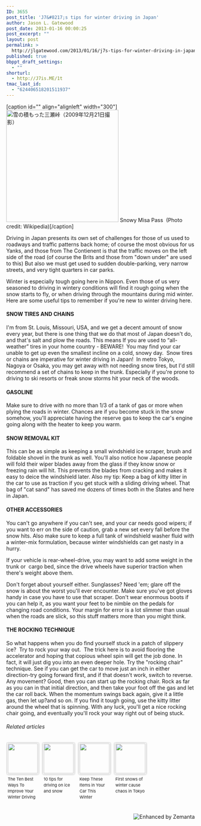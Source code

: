 ```yaml
---
ID: 3655
post_title: 'J7&#8217;s tips for winter driving in Japan'
author: Jason L. Gatewood
post_date: 2013-01-16 00:00:25
post_excerpt: ""
layout: post
permalink: >
  http://jlgatewood.com/2013/01/16/j7s-tips-for-winter-driving-in-japan/
published: true
bbppt_draft_settings:
  - ""
shorturl:
  - http://J7is.ME/1t
tmac_last_id:
  - "624406518201511937"
---
```

[caption id="" align="alignleft" width="300"]<a href="http://commons.wikipedia.org/wiki/File:Snow-covered_peak_of_Mitsuse_Touge.jpg" target="_blank"><img class="zemanta-img-inserted zemanta-img-configured" title="雪の積もった三瀬峠（2009年12月21日撮影）" src="http://jlgatewood.com.previewdns.com/wp-content/uploads/2013/01/300px-Snow-covered_peak_of_Mitsuse_Touge3.jpg" alt="雪の積もった三瀬峠（2009年12月21日撮影）" width="300" /></a> Snowy Misa Pass  (Photo credit: Wikipedia)[/caption]

Driving in Japan presents its own set of challenges for those of us used to roadways and traffic patterns back home; of course the most obvious for us Yanks, and those from The Contienent is that the traffic moves on the left side of the road (of course the Brits and those from "down under" are used to this) But also we must get used to sudden double-parking, very narrow streets, and very tight quarters in car parks.

Winter is especially tough going here in Nippon. Even those of us very seasoned to driving in wintery conditions will find it rough going when the snow starts to fly, or when driving through the mountains during mid winter. Here are some useful tips to remember if you're new to winter driving here.
<h4>SNOW TIRES AND CHAINS</h4>
I'm from St. Louis, Missouri, USA, and we get a decent amount of snow every year, but there is one thing that we do that most of Japan doesn't do, and that's salt and plow the roads. This means If you are used to “all-weather” tires in your home country - BEWARE!  You may find your car unable to get up even the smallest incline on a cold, snowy day.  Snow tires or chains are imperative for winter driving in Japan!  In metro Tokyo, Nagoya or Osaka, you may get away with not needing snow tires, but I'd still recommend a set of chains to keep in the trunk. Especially if you're prone to driving to ski resorts or freak snow storms hit your neck of the woods.
<h4>GASOLINE</h4>
Make sure to drive with no more than 1/3 of a tank of gas or more when plying the roads in winter. Chances are if you become stuck in the snow somehow, you'll appreciate having the reserve gas to keep the car's engine going along with the heater to keep you warm.
<h4>SNOW REMOVAL KIT</h4>
This can be as simple as keeping a small windshield ice scraper, brush and foldable shovel in the trunk as well. You'll also notice how Japanese people will fold their wiper blades away from the glass if they know snow or freezing rain will hit. This prevents the blades from cracking and makes it easy to deice the windshield later. Also my tip: Keep a bag of kitty litter in the car to use as traction if you get stuck with a sliding driving wheel. That bag of "cat sand" has saved me dozens of times both in the States and here in Japan.
<h4>OTHER ACCESSORIES</h4>
You can't go anywhere if you can't see, and your car needs good wipers; if you want to err on the side of caution, grab a new set every fall before the snow hits. Also make sure to keep a full tank of windshield washer fluid with a winter-mix formulation, because winter windshields can get nasty in a hurry.

If your vehicle is rear-wheel-drive, you may want to add some weight in the trunk or  cargo bed, since the drive wheels have superior traction when there's weight above them.

Don't forget about yourself either. Sunglasses? Need 'em; glare off the snow is about the worst you'll ever encounter. Make sure you've got gloves handy in case you have to use that scraper. Don't wear enormous boots if you can help it, as you want your feet to be nimble on the pedals for changing road conditions. Your margin for error is a lot slimmer than usual when the roads are slick, so this stuff matters more than you might think.
<h4>THE ROCKING TECHNIQUE</h4>
So what happens when you do find yourself stuck in a patch of slippery ice?  Try to rock your way out.  The trick here is to avoid flooring the accelerator and hoping that copious wheel spin will get the job done. In fact, it will just dig you into an even deeper hole. Try the "rocking chair" technique. See if you can get the car to move just an inch in either direction-try going forward first, and if that doesn't work, switch to reverse. Any movement? Good, then you can start up the rocking chair. Rock as far as you can in that initial direction, and then take your foot off the gas and let the car roll back. When the momentum swings back again, give it a little gas, then let up?and so on. If you find it tough going, use the kitty litter around the wheel that is spinning. With any luck, you'll get a nice rocking chair going, and eventually you'll rock your way right out of being stuck.
<h6 class="zemanta-related-title" style="font-size: 1em;">Related articles</h6>
<ul class="zemanta-article-ul zemanta-article-ul-image" style="margin: 0; padding: 0; overflow: hidden;">
	<li class="zemanta-article-ul-li-image zemanta-article-ul-li" style="padding: 0; background: none; list-style: none; display: block; float: left; vertical-align: top; text-align: left; width: 84px; font-size: 11px; margin: 2px 10px 10px 2px;"><a style="box-shadow: 0px 0px 4px #999; padding: 2px; display: block; border-radius: 2px; text-decoration: none;" href="http://jalopnik.com/5962139/the-ten-best-ways-to-improve-your-winter-driving" target="_blank"><img style="padding: 0; margin: 0; border: 0; display: block; width: 80px; max-width: 100%;" src="http://jlgatewood.com.previewdns.com/wp-content/uploads/2013/01/127001987_80_802.jpg" alt="" /></a><a style="display: block; overflow: hidden; text-decoration: none; line-height: 12pt; height: 80px; padding: 5px 2px 0 2px;" href="http://jalopnik.com/5962139/the-ten-best-ways-to-improve-your-winter-driving" target="_blank">The Ten Best Ways To Improve Your Winter Driving</a></li>
	<li class="zemanta-article-ul-li-image zemanta-article-ul-li" style="padding: 0; background: none; list-style: none; display: block; float: left; vertical-align: top; text-align: left; width: 84px; font-size: 11px; margin: 2px 10px 10px 2px;"><a style="box-shadow: 0px 0px 4px #999; padding: 2px; display: block; border-radius: 2px; text-decoration: none;" href="http://www.ksl.com/?sid=23732091&amp;nid=151&amp;s_cid=rss-extlink" target="_blank"><img style="padding: 0; margin: 0; border: 0; display: block; width: 80px; max-width: 100%;" src="http://jlgatewood.com.previewdns.com/wp-content/uploads/2013/01/138125411_80_802.jpg" alt="" /></a><a style="display: block; overflow: hidden; text-decoration: none; line-height: 12pt; height: 80px; padding: 5px 2px 0 2px;" href="http://www.ksl.com/?sid=23732091&amp;nid=151&amp;s_cid=rss-extlink" target="_blank">10 tips for driving on ice and snow</a></li>
	<li class="zemanta-article-ul-li-image zemanta-article-ul-li" style="padding: 0; background: none; list-style: none; display: block; float: left; vertical-align: top; text-align: left; width: 84px; font-size: 11px; margin: 2px 10px 10px 2px;"><a style="box-shadow: 0px 0px 4px #999; padding: 2px; display: block; border-radius: 2px; text-decoration: none;" href="http://aarpblog.wordpress.com/2012/11/12/keep-these-items-in-your-car-this-winter/" target="_blank"><img style="padding: 0; margin: 0; border: 0; display: block; width: 80px; max-width: 100%;" src="http://jlgatewood.com.previewdns.com/wp-content/uploads/2013/01/125122103_80_802.jpg" alt="" /></a><a style="display: block; overflow: hidden; text-decoration: none; line-height: 12pt; height: 80px; padding: 5px 2px 0 2px;" href="http://aarpblog.wordpress.com/2012/11/12/keep-these-items-in-your-car-this-winter/" target="_blank">Keep These Items in Your Car This Winter</a></li>
	<li class="zemanta-article-ul-li-image zemanta-article-ul-li" style="padding: 0; background: none; list-style: none; display: block; float: left; vertical-align: top; text-align: left; width: 84px; font-size: 11px; margin: 2px 10px 10px 2px;"><a style="box-shadow: 0px 0px 4px #999; padding: 2px; display: block; border-radius: 2px; text-decoration: none;" href="http://www.abc.net.au/news/2013-01-14/an-snow-storms-cause-road-chaos-in-japan/4464668" target="_blank"><img style="padding: 0; margin: 0; border: 0; display: block; width: 80px; max-width: 100%;" src="http://jlgatewood.com.previewdns.com/wp-content/uploads/2013/01/137983164_80_802.jpg" alt="" /></a><a style="display: block; overflow: hidden; text-decoration: none; line-height: 12pt; height: 80px; padding: 5px 2px 0 2px;" href="http://www.abc.net.au/news/2013-01-14/an-snow-storms-cause-road-chaos-in-japan/4464668" target="_blank">First snows of winter cause chaos in Tokyo</a></li>
</ul>
<div class="zemanta-pixie" style="margin-top: 10px; height: 15px;"><a class="zemanta-pixie-a" title="Enhanced by Zemanta" href="http://www.zemanta.com/?px"><img class="zemanta-pixie-img" style="border: none; float: right;" src="http://img.zemanta.com/zemified_h.png?x-id=bf2070fe-d83c-4744-be1f-b80a46b4a181" alt="Enhanced by Zemanta" /></a></div>